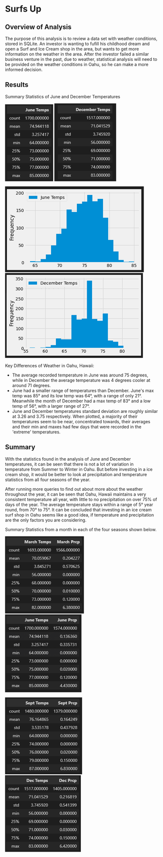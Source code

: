 # Surfs Up
## Overview of Analysis
The purpose of this analysis is to review a data set with weather conditions, stored in SQLite. An investor is wanting to fufill his childhood dream and open a Surf and Ice Cream shop in the area, but wants to get more information on the weather in the area. After the investor failed a similar business venture in the past, due to weather, statistical analysis will need to be provided on the weather conditions in Oahu, so he can make a more informed decision.  


## Results
Summary Statistics of June and December Temperatures

<img src="analysis/june_temp.png">  <img src="analysis/dec_temp.png">

<img src="analysis/june_temp_plot.png">  <img src="analysis/dec_temp_plot.png">


Key Differences of Weather in Oahu, Hawaii:

- The average recorded temperature in June was around 75 degrees, while in December the average temperature was 4 degrees cooler at around 71 degrees. 
- June had a smaller range of temperatures than December. June's max temp was 85° and its low temp was 64°, with a range of only 21°. Meanwhile the month of December had a max temp of 83° and a low temp of 56°, with a larger range of 27°. 
- June and December temperatures standard deviation are roughly similar at 3.26 and 3.75 respectively. When plotted, a majority of their temperatures seem to be near, concentrated towards, their averages and their min and maxes had few days that were recorded in the 'extreme' temperatures.  

## Summary
With the statistics found in the analysis of June and December temperatures, it can be seen that there is not a lot of variation in temperature from Summer to Winter in Oahu. But before investing in a ice cream shop, it would be better to look at precipitation and temperature statistics from all four seasons of the year. 

After running more queries to find out about more about the weather throughout the year, it can be seen that Oahu, Hawaii maintains a very consistent temperature all year, with little to no precipitation on over 75% of days of the year. The average temperature stays within a range of 5° year round, from 70° to 75°. It can be concluded that investing in an ice cream surf shop in Oahu seems like a good idea, if temperature and precipitation are the only factors you are considering. 

Summary Statistics from a month in each of the four seasons shown below.

<img src="analysis/march_temp_prcp.png">  <img src="analysis/june_temp_prcp.png">  

<img src="analysis/sept_temp_prcp.png">  <img src="analysis/dec_temp_prcp.png">
